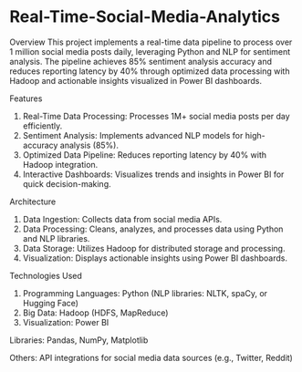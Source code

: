 # Real-Time-Social-Media-Analytics

Overview
This project implements a real-time data pipeline to process over 1 million social media posts daily, leveraging Python and NLP for sentiment analysis. 
The pipeline achieves 85% sentiment analysis accuracy and reduces reporting latency by 40% through optimized data processing with Hadoop and actionable insights visualized in Power BI dashboards.

Features
1. Real-Time Data Processing: Processes 1M+ social media posts per day efficiently.
2. Sentiment Analysis: Implements advanced NLP models for high-accuracy analysis (85%).
3. Optimized Data Pipeline: Reduces reporting latency by 40% with Hadoop integration.
4. Interactive Dashboards: Visualizes trends and insights in Power BI for quick decision-making.

Architecture

1. Data Ingestion: Collects data from social media APIs.
2. Data Processing: Cleans, analyzes, and processes data using Python and NLP libraries.
3. Data Storage: Utilizes Hadoop for distributed storage and processing.
4. Visualization: Displays actionable insights using Power BI dashboards.

Technologies Used
1. Programming Languages: Python (NLP libraries: NLTK, spaCy, or Hugging Face)
1. Big Data: Hadoop (HDFS, MapReduce)
1. Visualization: Power BI

Libraries: Pandas, NumPy, Matplotlib

Others: API integrations for social media data sources (e.g., Twitter, Reddit)
